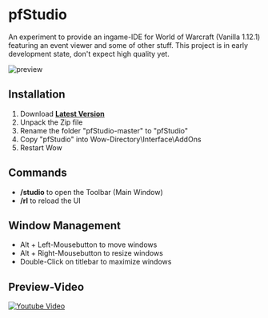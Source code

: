 # pfStudio

An experiment to provide an ingame-IDE for World of Warcraft (Vanilla 1.12.1) featuring an event viewer and some of other stuff. This project is in early development state, don't expect high quality yet.

![preview](https://i.imgur.com/lMblwnZ.png)

## Installation
1. Download **[Latest Version](https://github.com/shagu/pfStudio/archive/master.zip)**
2. Unpack the Zip file
3. Rename the folder "pfStudio-master" to "pfStudio"
4. Copy "pfStudio" into Wow-Directory\Interface\AddOns
5. Restart Wow

## Commands

* **/studio**  to open the Toolbar (Main Window)
* **/rl**  to reload the UI

## Window Management
* Alt + Left-Mousebutton to move windows
* Alt + Right-Mousebutton to resize windows
* Double-Click on titlebar to maximize windows

## Preview-Video
[![Youtube Video](http://img.youtube.com/vi/Dmj9dZzeHHM/0.jpg)](https://www.youtube.com/watch?v=Dmj9dZzeHHM)
